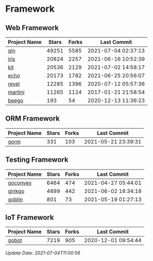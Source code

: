 # Framework

## Web Framework
| Project Name | Stars | Forks | Last Commit |
| ------------ | ----- | ----- | ----------- |
| [gin](https://github.com/gin-gonic/gin) | 49251 | 5585 | 2021-07-04 02:37:13 |
| [iris](https://github.com/kataras/iris) | 20824 | 2257 | 2021-06-16 10:52:39 |
| [kit](https://github.com/go-kit/kit) | 20536 | 2129 | 2021-07-02 14:58:17 |
| [echo](https://github.com/labstack/echo) | 20173 | 1782 | 2021-06-25 20:56:07 |
| [revel](https://github.com/revel/revel) | 12285 | 1396 | 2020-07-12 05:57:36 |
| [martini](https://github.com/go-martini/martini) | 11265 | 1124 | 2017-01-21 21:58:54 |
| [beego](https://github.com/astaxie/beego) | 193 | 54 | 2020-12-13 11:36:23 |

## ORM Framework
| Project Name | Stars | Forks | Last Commit |
| ------------ | ----- | ----- | ----------- |
| [gorm](https://github.com/jinzhu/gorm) | 331 | 103 | 2021-05-21 23:39:31 |

## Testing Framework
| Project Name | Stars | Forks | Last Commit |
| ------------ | ----- | ----- | ----------- |
| [goconvey](https://github.com/smartystreets/goconvey) | 6464 | 474 | 2021-04-27 05:44:01 |
| [ginkgo](https://github.com/onsi/ginkgo) | 4899 | 442 | 2021-06-02 18:34:18 |
| [goblin](https://github.com/franela/goblin) | 801 | 73 | 2021-05-19 01:27:13 |

## IoT Framework
| Project Name | Stars | Forks | Last Commit |
| ------------ | ----- | ----- | ----------- |
| [gobot](https://github.com/hybridgroup/gobot) | 7219 | 905 | 2020-12-01 09:54:44 |

*Update Date: 2021-07-04T11:00:56*